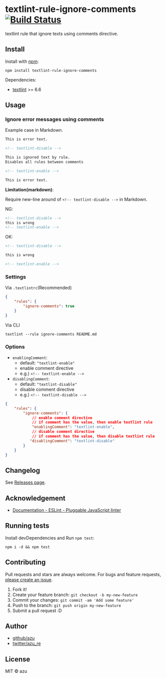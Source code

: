 # textlint-rule-ignore-comments [![Build Status](https://travis-ci.org/textlint/textlint-rule-ignore-comment.svg?branch=master)](https://travis-ci.org/textlint/textlint-rule-ignore-comment)

textlint rule that ignore texts using comments directive.

## Install

Install with [npm](https://www.npmjs.com/):

    npm install textlint-rule-ignore-comments

Dependencies:

- [textlint](http://textlint.github.io/ "textlint") >= 6.6

## Usage

### Ignore error messages using comments

Example case in Markdown.

```markdown
This is error text.

<!-- textlint-disable -->

This is ignored text by rule.
Disables all rules between comments

<!-- textlint-enable -->

This is error text.
```

**Limitation(markdown)**:

Require new-line around of `<!-- textlint-disable -->` in Markdown.

NG:

```markdown
<!-- textlint-disable -->
this is wrong
<!-- textlint-enable -->
```

OK:

```markdown
<!-- textlint-disable -->

this is wrong

<!-- textlint-enable -->
```

### Settings

Via `.textlintrc`(Recommended)


```json
{
    "rules": {
        "ignore-comments": true
    }
}
```

Via CLI

```
textlint --rule ignore-comments README.md
```

### Options

- `enablingComment`:
    - default: `"textlint-enable"` 
    - enable comment directive
    - e.g.) `<!-- textlint-enable -->`
- `disablingComment`:
    - default: `"textlint-disable"` 
    - disable comment directive
    - e.g.) `<!-- textlint-disable -->`

```json
{
    "rules": {
        "ignore-comments": {
            // enable comment directive
            // if comment has the value, then enable textlint rule
            "enablingComment": "textlint-enable",
            // disable comment directive
            // if comment has the value, then disable textlint rule
           "disablingComment": "textlint-disable"
        }
    }
}
```



## Changelog

See [Releases page](https://github.com/azu/textlint-rule-ignore-comments/releases).

## Acknowledgement

- [Documentation - ESLint - Pluggable JavaScript linter](http://eslint.org/docs/user-guide/configuring#disabling-rules-with-inline-comments "Documentation - ESLint - Pluggable JavaScript linter")

## Running tests

Install devDependencies and Run `npm test`:

    npm i -d && npm test

## Contributing

Pull requests and stars are always welcome.
For bugs and feature requests, [please create an issue](https://github.com/azu/textlint-rule-ignore-comments/issues).

1. Fork it!
2. Create your feature branch: `git checkout -b my-new-feature`
3. Commit your changes: `git commit -am 'Add some feature'`
4. Push to the branch: `git push origin my-new-feature`
5. Submit a pull request :D

## Author

- [github/azu](https://github.com/azu)
- [twitter/azu_re](http://twitter.com/azu_re)

## License

MIT © azu

